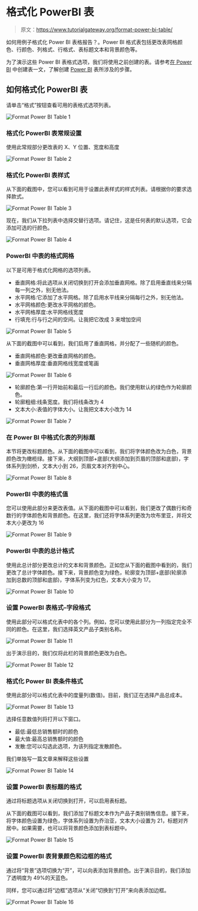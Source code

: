 # 格式化 PowerBI 表

> 原文：<https://www.tutorialgateway.org/format-power-bi-table/>

如何用例子格式化 Power BI 表格报告？。Power BI 格式表包括更改表网格颜色、行颜色、列格式、行格式、表标题文本和背景颜色等。

为了演示这些 Power BI 表格式选项，我们将使用之前创建的表。请参考[在 Power BI](https://www.tutorialgateway.org/create-a-table-in-power-bi/) 中创建表一文，了解创建 [Power BI](https://www.tutorialgateway.org/power-bi-tutorial/) 表所涉及的步骤。

## 如何格式化 PowerBI 表

请单击“格式”按钮查看可用的表格式选项列表。

![Format Power BI Table 1](img/08162ff07a4617abf15f6ccc872c1434.png)

### 格式化 PowerBI 表常规设置

使用此常规部分更改表的 X、Y 位置、宽度和高度

![Format Power BI Table 2](img/0f47fbdb20bcdb5e79b927eb819c270e.png)

### 格式化 PowerBI 表样式

从下面的截图中，您可以看到可用于设置此表样式的样式列表。请根据你的要求选择款式。

![Format Power BI Table 3](img/3c408859184b4e4c4828908392d0142b.png)

现在，我们从下拉列表中选择交替行选项。请记住，这是任何表的默认选项，它会添加可选的行颜色。

![Format Power BI Table 4](img/9eb84a4ba2c4256ebfec14d466afac8e.png)

### PowerBI 中表的格式网格

以下是可用于格式化网格的选项列表。

*   垂直网格:将此选项从关闭切换到打开会添加垂直网格。除了启用垂直线来分隔每一列之外，别无他法。
*   水平网格:它添加了水平网格。除了启用水平线来分隔每行之外，别无他法。
*   水平网格颜色:更改水平网格的颜色。
*   水平网格厚度:水平网格线宽度
*   行填充:行与行之间的空间。让我把它改成 3 来增加空间

![Format Power BI Table 5](img/81c747b4896527bf07a72dfd55af57b6.png)

从下面的截图中可以看到，我们启用了垂直网格，并分配了一些随机的颜色。

*   垂直网格颜色:更改垂直网格的颜色。
*   垂直网格厚度:垂直网格线宽度或笔画

![Format Power BI Table 6](img/0f4de0bfdbf57e0d564a4e96dc1151ba.png)

*   轮廓颜色:第一行开始前和最后一行后的颜色。我们使用默认的绿色作为轮廓颜色。
*   轮廓粗细:线条宽度。我们将线条改为 4
*   文本大小:表值的字体大小。让我把文本大小改为 14

![Format Power BI Table 7](img/b06dca95e825a2d5d07682de677ec38c.png)

### 在 Power BI 中格式化表的列标题

本节将更改标题颜色。从下面的截图中可以看到，我们将字体颜色改为白色，背景颜色改为橄榄绿。接下来，大纲到顶部+底部(大纲添加到页眉的顶部和底部)，字体系列到剑桥，文本大小到 26，页眉文本对齐到中心。

![Format Power BI Table 8](img/825574dc43f73c8bfe88fe627b9e8a8d.png)

### PowerBI 中表的格式值

您可以使用此部分来更改表值。从下面的截图中可以看到，我们更改了偶数行和奇数行的字体颜色和背景颜色。在这里，我们还将字体系列更改为坎布里亚，并将文本大小更改为 16

![Format Power BI Table 9](img/ef575eeedd511e65b34ecd939bbc9c53.png)

### PowerBI 中表的总计格式

使用此总计部分更改总计的文本和背景颜色。正如您从下面的截图中看到的，我们更改了总计字体颜色。接下来，背景颜色变为绿色，轮廓变为顶部+底部(轮廓添加到总数的顶部和底部)，字体系列变为红色，文本大小变为 17。

![Format Power BI Table 10](img/9ae218f0b8cefd44f9aa643fca45c711.png)

### 设置 PowerBI 表格式–字段格式

使用此部分可以格式化表中的各个列。例如，您可以使用此部分为一列指定完全不同的颜色。在这里，我们选择英文产品子类别名称。

![Format Power BI Table 11](img/01c79540e3083ee93b14530c93a531a5.png)

出于演示目的，我们仅将此栏的背景颜色更改为白色。

![Format Power BI Table 12](img/8f9698d9dcc5506a02660c0f6eb3ec27.png)

### 格式化 Power BI 表条件格式

使用此部分可以格式化表中的度量列(数值)。目前，我们正在选择产品总成本。

![Format Power BI Table 13](img/d365b69221584c99d68d0850418b4d07.png)

选择任意数值列将打开以下窗口。

*   最低:最低总销售额时的颜色
*   最大值:最高总销售额时的颜色
*   发散:您可以勾选此选项，为该列指定发散颜色。

我们单独写一篇文章来解释这些设置

![Format Power BI Table 14](img/dd2ae5e506ab8504b56933dbfc28115a.png)

### 设置 PowerBI 表标题的格式

通过将标题选项从关闭切换到打开，可以启用表标题。

从下面的截图可以看到，我们添加了标题文本作为产品子类别销售信息。接下来，将字体颜色设置为绿色，字体系列设置为乔治亚，文本大小设置为 21，标题对齐居中。如果需要，也可以将背景颜色添加到表标题中。

![Format Power BI Table 15](img/ad76c99f91d0b1306dd7c17620f07e4d.png)

### 设置 PowerBI 表背景颜色和边框的格式

通过将“背景”选项切换为“开”，可以向表添加背景颜色。出于演示目的，我们添加了透明度为 49%的天蓝色。

同样，您可以通过将“边框”选项从“关闭”切换到“打开”来向表添加边框。

![Format Power BI Table 16](img/9a9726afceb85746bf179dd6b300735e.png)